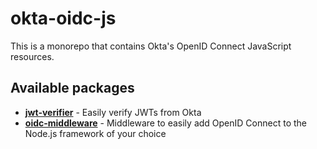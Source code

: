 # okta-oidc-js
This is a monorepo that contains Okta's OpenID Connect JavaScript resources.

## Available packages

* [**jwt-verifier**](https://github.com/okta/okta-oidc-js/tree/master/packages/jwt-verifier) - Easily verify JWTs from Okta
* [**oidc-middleware**](https://github.com/okta/okta-oidc-js/tree/master/packages/oidc-middleware) - Middleware to easily add OpenID Connect to the Node.js framework of your choice
